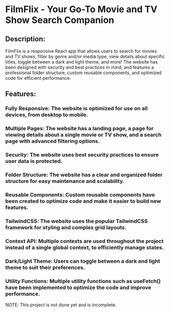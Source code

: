 # FilmFlix - Your Go-To Movie and TV Show Search Companion

## Description: 
FilmFlix is a responsive React app that allows users to search for movies and TV shows, filter by genre and/or media type, view details about specific titles, toggle between a dark and light theme, and more! The website has been designed with security and best practices in mind, and features a professional folder structure, custom reusable components, and optimized code for efficient performance.    

  ## Features: 
  ### Fully Responsive: The website is optimized for use on all devices, from desktop to mobile.
  ###  Multiple Pages: The website has a landing page, a page for viewing details about a single movie or TV show, and a search page with advanced filtering options.   
  ###  Security: The website uses best security practices to ensure user data is protected.  
  ###  Folder Structure: The website has a clear and organized folder structure for easy maintenance and scalability.  
  ###  Reusable Components: Custom reusable components have been created to optimize code and make it easier to build new features.  
  ### TailwindCSS: The website uses the popular TailwindCSS framework for styling and complex grid layouts.  
  ###  Context API: Multiple contexts are used throughout the project instead of a single global context, to efficiently manage states.  
  ###  Dark/Light Theme: Users can toggle between a dark and light theme to suit their preferences.  
  ###  Utility Functions: Multiple utility functions such as useFetch() have been implemented to optimize the code and improve performance.  
  
  NOTE: This project is not done yet and is incomplete.   
